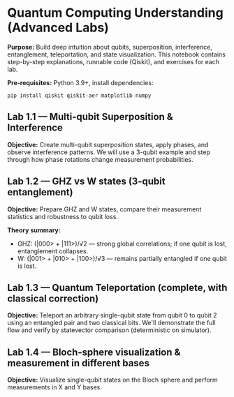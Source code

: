 # Quantum Computing Understanding (Advanced Labs)
**Purpose:** Build deep intuition about qubits, superposition, interference, entanglement, teleportation, and state visualization. This notebook contains step-by-step explanations, runnable code (Qiskit), and exercises for each lab.

**Pre-requisites:** Python 3.9+, install dependencies:
```
pip install qiskit qiskit-aer matplotlib numpy
```

## Lab 1.1 — Multi-qubit Superposition & Interference

**Objective:** Create multi-qubit superposition states, apply phases, and observe interference patterns. We will use a 3-qubit example and step through how phase rotations change measurement probabilities.

## Lab 1.2 — GHZ vs W states (3-qubit entanglement)

**Objective:** Prepare GHZ and W states, compare their measurement statistics and robustness to qubit loss.

**Theory summary:**
- GHZ: (|000> + |111>)/√2 — strong global correlations; if one qubit is lost, entanglement collapses.
- W: (|001> + |010> + |100>)/√3 — remains partially entangled if one qubit is lost.


## Lab 1.3 — Quantum Teleportation (complete, with classical correction)

**Objective:** Teleport an arbitrary single-qubit state from qubit 0 to qubit 2 using an entangled pair and two classical bits. We'll demonstrate the full flow and verify by statevector comparison (deterministic on simulator).

## Lab 1.4 — Bloch-sphere visualization & measurement in different bases

**Objective:** Visualize single-qubit states on the Bloch sphere and perform measurements in X and Y bases.


